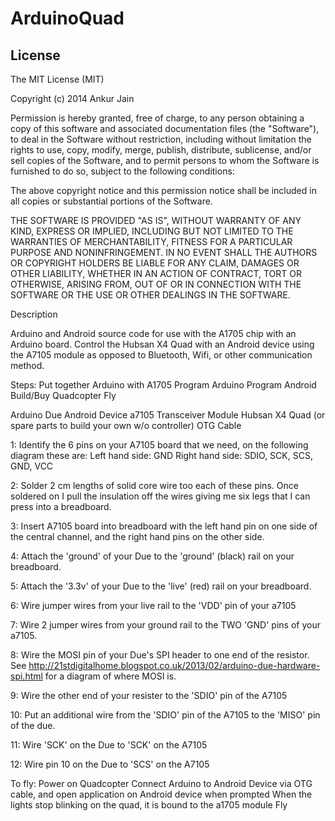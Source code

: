 # ArduinoQuad


## License

The MIT License (MIT)

Copyright (c) 2014 Ankur Jain

Permission is hereby granted, free of charge, to any person obtaining a copy of this software and associated documentation files (the "Software"), to deal in the Software without restriction, including without limitation the rights to use, copy, modify, merge, publish, distribute, sublicense, and/or sell copies of the Software, and to permit persons to whom the Software is furnished to do so, subject to the following conditions:

The above copyright notice and this permission notice shall be included in all copies or substantial portions of the Software.

THE SOFTWARE IS PROVIDED "AS IS", WITHOUT WARRANTY OF ANY KIND, EXPRESS OR IMPLIED, INCLUDING BUT NOT LIMITED TO THE WARRANTIES OF MERCHANTABILITY, FITNESS FOR A PARTICULAR PURPOSE AND NONINFRINGEMENT. IN NO EVENT SHALL THE AUTHORS OR COPYRIGHT HOLDERS BE LIABLE FOR ANY CLAIM, DAMAGES OR OTHER LIABILITY, WHETHER IN AN ACTION OF CONTRACT, TORT OR OTHERWISE, ARISING FROM, OUT OF OR IN CONNECTION WITH THE SOFTWARE OR THE USE OR OTHER DEALINGS IN THE SOFTWARE.

Description

Arduino and Android source code for use with the A1705 chip with an Arduino board.  Control the Hubsan X4 Quad 
with an Android device using the A7105 module as opposed to Bluetooth, Wifi, or other communication method.

Steps: Put together Arduino with A1705
       Program Arduino
       Program Android 
       Build/Buy Quadcopter
       Fly
       
Arduino Due
Android Device
a7105 Transceiver Module
Hubsan X4 Quad (or spare parts to build your own w/o controller)
OTG Cable


1: Identify the 6 pins on your A7105 board that we need, on the
following diagram these are:
  Left hand side:  GND
  Right hand side: SDIO, SCK, SCS, GND, VCC


2: Solder 2 cm lengths of solid core wire too each of these pins.
Once soldered on I pull the insulation off the wires giving me six
legs that I can press into a breadboard.

3: Insert A7105 board into breadboard with the left hand pin on one
side of the central channel, and the right hand pins on the other
side.

4: Attach the 'ground' of your Due to the 'ground' (black) rail on
your breadboard.

5: Attach the '3.3v' of your Due to the 'live' (red) rail on your
breadboard.

6: Wire jumper wires from your live rail to the 'VDD' pin of your a7105

7: Wire 2 jumper wires from your ground rail to the TWO 'GND' pins of
your a7105.

8: Wire the MOSI pin of your Due's SPI header to one end of the
resistor.  See
http://21stdigitalhome.blogspot.co.uk/2013/02/arduino-due-hardware-spi.html
for a diagram of where MOSI is.

9: Wire the other end of your resister to the 'SDIO' pin of the A7105

10: Put an additional wire from the 'SDIO' pin of the A7105 to the
'MISO' pin of the due.

11: Wire 'SCK' on the Due to 'SCK' on the A7105

12: Wire pin 10 on the Due to 'SCS' on the A7105


To fly: Power on Quadcopter
        Connect Arduino to Android Device via OTG cable, and open application on Android device when prompted
        When the lights stop blinking on the quad, it is bound to the a1705 module
        Fly
        
